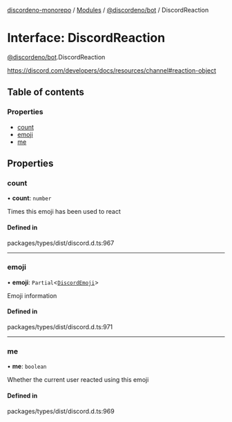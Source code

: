 [discordeno-monorepo](../README.md) / [Modules](../modules.md) / [@discordeno/bot](../modules/discordeno_bot.md) / DiscordReaction

# Interface: DiscordReaction

[@discordeno/bot](../modules/discordeno_bot.md).DiscordReaction

https://discord.com/developers/docs/resources/channel#reaction-object

## Table of contents

### Properties

- [count](discordeno_bot.DiscordReaction.md#count)
- [emoji](discordeno_bot.DiscordReaction.md#emoji)
- [me](discordeno_bot.DiscordReaction.md#me)

## Properties

### count

• **count**: `number`

Times this emoji has been used to react

#### Defined in

packages/types/dist/discord.d.ts:967

---

### emoji

• **emoji**: `Partial`<[`DiscordEmoji`](discordeno_bot.DiscordEmoji.md)\>

Emoji information

#### Defined in

packages/types/dist/discord.d.ts:971

---

### me

• **me**: `boolean`

Whether the current user reacted using this emoji

#### Defined in

packages/types/dist/discord.d.ts:969
